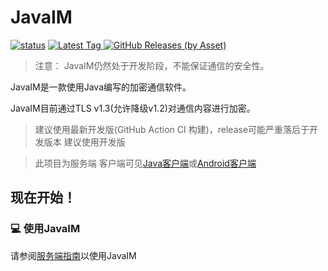 # JavaIM

[![status](https://img.shields.io/github/actions/workflow/status/JavaIM/JavaIM/buildandcodeql.yml?style=for-the-badge)](https://github.com/JavaIM/JavaIM/actions)
[
![Latest Tag](https://img.shields.io/github/v/tag/JavaIM/JavaIM?label=LATEST%20TAG&style=for-the-badge)
![GitHub Releases (by Asset)](https://img.shields.io/github/downloads/JavaIM/JavaIM/latest/total?style=for-the-badge)
](https://github.com/JavaIM/JavaIM/releases/latest)  

> 注意： JavaIM仍然处于开发阶段，不能保证通信的安全性。

JavaIM是一款使用Java编写的加密通信软件。

JavaIM目前通过TLS v1.3(允许降级v1.2)对通信内容进行加密。

> 建议使用最新开发版(GitHub Action CI 构建)，release可能严重落后于开发版本 建议使用开发版

> 此项目为服务端 客户端可见[Java客户端](https://github.com/JavaIM/JavaIMClient)或[Android客户端](https://github.com/JavaIM/JavaIMAndroid)

## 现在开始！
### 💻 使用JavaIM
请参阅[服务端指南](https://docs.qileoffice.top/start/server-start)以使用JavaIM

